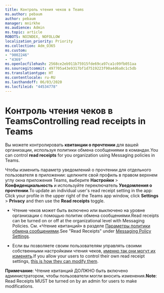 ```yaml
---
title: Контроль чтения чеков в Teams
ms.author: pebaum
author: pebaum
manager: mnirkhe
ms.audience: Admin
ms.topic: article
ROBOTS: NOINDEX, NOFOLLOW
localization_priority: Priority
ms.collection: Adm_O365
ms.custom:
- "9002246"
- "4369"
ms.openlocfilehash: 2568ce2eb911b75915fde69ca97ca1c09fb051aa
ms.sourcegitcommit: 497705a43e9317bf1d7519223f90a4d6a8c1c5db
ms.translationtype: HT
ms.contentlocale: ru-RU
ms.lasthandoff: 06/03/2020
ms.locfileid: "44534778"
---
```

# <a name="controlling-read-receipts-in-teams"></a><span data-ttu-id="7ee58-102">Контроль чтения чеков в Teams</span><span class="sxs-lookup"><span data-stu-id="7ee58-102">Controlling read receipts in Teams</span></span>

<span data-ttu-id="7ee58-103">Вы можете контролировать **квитанции о прочтении** для вашей организации, используя политики обмена сообщениями в командах.</span><span class="sxs-lookup"><span data-stu-id="7ee58-103">You can control **read receipts** for you organization using Messaging policies in Teams.</span></span>

<span data-ttu-id="7ee58-104">Чтобы изменить параметр уведомлений о прочтении для отдельного пользователя в приложении: щелкните свой профиль в правом верхнем углу окна приложения Teams, выберите **Настройки** > **Конфиденциальность** и используйте переключатель **Уведомления о прочтении**.</span><span class="sxs-lookup"><span data-stu-id="7ee58-104">To update an individual user's read receipt setting in the app: Click your profile in the upper right of the Teams app window, click **Settings** > **Privacy** and then use the **Read receipts** toggle.</span></span>

- <span data-ttu-id="7ee58-105">Чтение чеков может быть включено или выключено на уровне организации с помощью политик обмена сообщениями.</span><span class="sxs-lookup"><span data-stu-id="7ee58-105">Read receipts can be turned on or off at the organizational level with Messaging Policies.</span></span> <span data-ttu-id="7ee58-106">См. «Чтение квитанций» в разделе [Параметры политики обмена сообщениями](https://docs.microsoft.com/microsoftteams/messaging-policies-in-teams#messaging-policy-settings).</span><span class="sxs-lookup"><span data-stu-id="7ee58-106">See "Read Receipts" under [Messaging Policy Settings](https://docs.microsoft.com/microsoftteams/messaging-policies-in-teams#messaging-policy-settings).</span></span>

- <span data-ttu-id="7ee58-107">Если вы позволяете своим пользователям управлять своими собственными настройками чтения чеков, [именно так они могут их изменять](https://docs.microsoft.com/microsoftteams/messaging-policies-in-teams#messaging-policy-settings).</span><span class="sxs-lookup"><span data-stu-id="7ee58-107">If you allow your users to control their own read receipt settings, [this is how they can modify them](https://docs.microsoft.com/microsoftteams/messaging-policies-in-teams#messaging-policy-settings).</span></span> 

<span data-ttu-id="7ee58-108">**Примечание**: Чтение квитанций ДОЛЖНО быть включено администратором, чтобы пользователи могли вносить изменения.</span><span class="sxs-lookup"><span data-stu-id="7ee58-108">**Note**: Read Receipts MUST be turned on by an admin for users to make modifications.</span></span>
